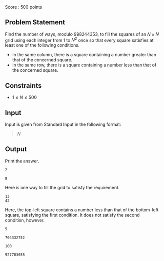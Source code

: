 Score : $500$ points

## Problem Statement

Find the number of ways, modulo $998244353$, to fill the squares of an $N \times N$ grid using each integer from $1$ to $N^2$ once so that every square satisfies at least one of the following conditions.

- In the same column, there is a square containing a number greater than that of the concerned square.
- In the same row, there is a square containing a number less than that of the concerned square.

## Constraints

- $1 \leq N \leq 500$

## Input

Input is given from Standard Input in the following format:

> $N$

## Output

Print the answer.

```input1
2
```

```output1
8
```

Here is one way to fill the grid to satisfy the requirement.

```output1
13
42
```

Here, the top-left square contains a number less than that of the bottom-left square, satisfying the first condition. It does not satisfy the second condition, however.

```input2
5
```

```output2
704332752
```

```input3
100
```

```output3
927703658
```